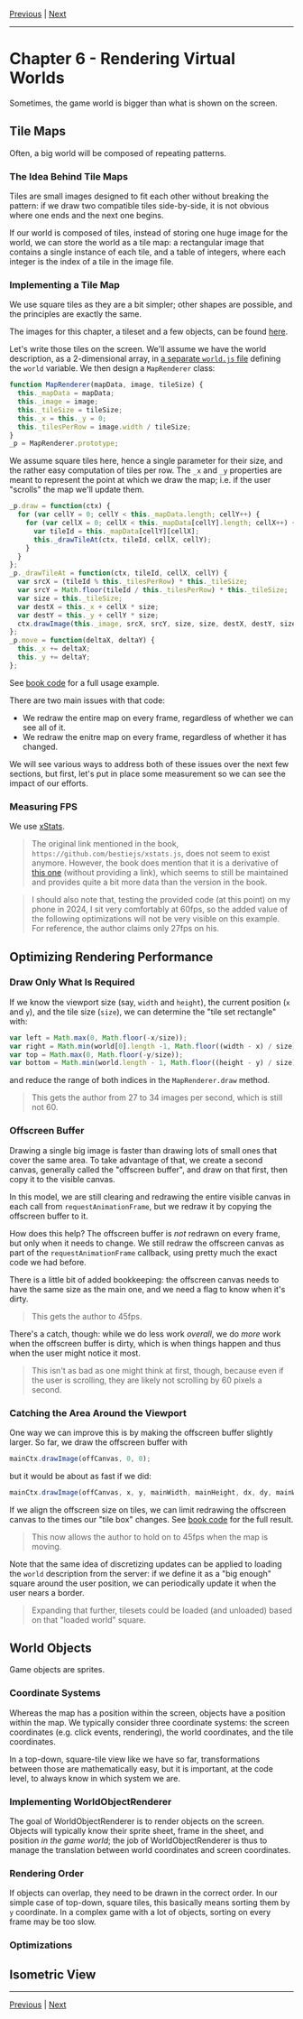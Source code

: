 [Previous](./Chapter5.md) | [Next](./Chapter7.md)

<hr>

# Chapter 6 - Rendering Virtual Worlds

Sometimes, the game world is bigger than what is shown on the screen.

## Tile Maps

Often, a big world will be composed of repeating patterns.

### The Idea Behind Tile Maps

Tiles are small images designed to fit each other without breaking the pattern:
if we draw two compatible tiles side-by-side, it is not obvious where one ends
and the next one begins.

If our world is composed of tiles, instead of storing one huge image for the
world, we can store the world as a tile map: a rectangular image that contains
a single instance of each tile, and a table of integers, where each integer is
the index of a tile in the image file.

### Implementing a Tile Map

We use square tiles as they are a bit simpler; other shapes are possible, and
the principles are exactly the same.

The images for this chapter, a tileset and a few objects, can be found [here][0].

[0]: https://github.com/Apress/pro-android-web-game-apps/tree/9e08321ca08e49246f51b1c88bc1ce1ab982aad8/code/v.05/img

Let's write those tiles on the screen. We'll assume we have the world
description, as a 2-dimensional array, in [a separate `world.js` file][1]
defining the `world` variable. We then design a `MapRenderer` class:

[1]: https://github.com/Apress/pro-android-web-game-apps/blob/9e08321ca08e49246f51b1c88bc1ce1ab982aad8/code/v.01/js/world.js

```javascript
function MapRenderer(mapData, image, tileSize) {
  this._mapData = mapData;
  this._image = image;
  this._tileSize = tileSize;
  this._x = this._y = 0;
  this._tilesPerRow = image.width / tileSize;
}
_p = MapRenderer.prototype;
```

We assume square tiles here, hence a single parameter for their size, and the
rather easy computation of tiles per row. The `_x` and `_y` properties are
meant to represent the point at which we draw the map; i.e. if the user
"scrolls" the map we'll update them.

```javascript
_p.draw = function(ctx) {
  for (var cellY = 0; cellY < this._mapData.length; cellY++) {
    for (var cellX = 0; cellX < this._mapData[cellY].length; cellX++) {
      var tileId = this._mapData[cellY][cellX];
      this._drawTileAt(ctx, tileId, cellX, cellY);
    }
  }
};
_p._drawTileAt = function(ctx, tileId, cellX, cellY) {
  var srcX = (tileId % this._tilesPerRow) * this._tileSize;
  var srcY = Math.floor(tileId / this._tilesPerRow) * this._tileSize;
  var size = this._tileSize;
  var destX = this._x + cellX * size;
  var destY = this._y + cellY * size;
  ctx.drawImage(this._image, srcX, srcY, size, size, destX, destY, size, size);
};
_p.move = function(deltaX, deltaY) {
  this._x += deltaX;
  this._y += deltaY;
};
```

See [book code][2] for a full usage example.

[2]: https://github.com/Apress/pro-android-web-game-apps/tree/9e08321ca08e49246f51b1c88bc1ce1ab982aad8/code/v.01

There are two main issues with that code:

- We redraw the entire map on every frame, regardless of whether we can see all
  of it.
- We redraw the enitre map on every frame, regardless of whether it has
  changed.

We will see various ways to address both of these issues over the next few
sections, but first, let's put in place some measurement so we can see the
impact of our efforts.

### Measuring FPS

We use [xStats][3].

[3]: https://github.com/Apress/pro-android-web-game-apps/blob/9e08321ca08e49246f51b1c88bc1ce1ab982aad8/code/v.01/js/xstats.js

> The original link mentioned in the book,
> `https://github.com/bestiejs/xstats.js`,  does not seem to exist anymore.
> However, the book does mention that it is a derivative of [this one][4]
> (without providing a link), which seems to still be maintained and provides
> quite a bit more data than the version in the book.

[4]: https://github.com/mrdoob/stats.js

> I should also note that, testing the provided code (at this point) on my
> phone in 2024, I sit very comfortably at 60fps, so the added value of the
> following optimizations will not be very visible on this example. For
> reference, the author claims only 27fps on his.

## Optimizing Rendering Performance

### Draw Only What Is Required

If we know the viewport size (say, `width` and `height`), the current position
(`x` and `y`), and the tile size (`size`), we can determine the "tile set
rectangle" with:

```javascript
var left = Math.max(0, Math.floor(-x/size));
var right = Math.min(world[0].length -1, Math.floor((width - x) / size));
var top = Math.max(0, Math.floor(-y/size));
var bottom = Math.min(world.length - 1, Math.floor((height - y) / size));
```

and reduce the range of both indices in the `MapRenderer.draw` method.

> This gets the author from 27 to 34 images per second, which is still not 60.

### Offscreen Buffer

Drawing a single big image is faster than drawing lots of small ones that cover
the same area. To take advantage of that, we create a second canvas, generally
called the "offscreen buffer", and draw on that first, then copy it to the
visible canvas.

In this model, we are still clearing and redrawing the entire visible canvas in
each call from `requestAnimationFrame`, but we redraw it by copying the
offscreen buffer to it.

How does this help? The offscreen buffer is _not_ redrawn on every frame, but
only when it needs to change. We still redraw the offscreen canvas as part of
the `requestAnimationFrame` callback, using pretty much the exact code we had
before.

There is a little bit of added bookkeeping: the offscreen canvas needs to have
the same size as the main one, and we need a flag to know when it's dirty.

> This gets the author to 45fps.

There's a catch, though: while we do less work _overall_, we do _more_ work
when the offscreen buffer is dirty, which is when things happen and thus when
the user might notice it most.

> This isn't as bad as one might think at first, though, because even if the
> user is scrolling, they are likely not scrolling by 60 pixels a second.

### Catching the Area Around the Viewport

One way we can improve this is by making the offscreen buffer slightly larger.
So far, we draw the offscreen buffer with

```javascript
mainCtx.drawImage(offCanvas, 0, 0);
```

but it would be about as fast if we did:

```javascript
mainCtx.drawImage(offCanvas, x, y, mainWidth, mainHeight, dx, dy, mainWidth, mainHeight);
```

If we align the offscreen size on tiles, we can limit redrawing the offscreen
canvas to the times our "tile box" changes. See [book code][5] for the full
result.

[5]: https://github.com/Apress/pro-android-web-game-apps/tree/9e08321ca08e49246f51b1c88bc1ce1ab982aad8/code/v.04

> This now allows the author to hold on to 45fps when the map is moving.

Note that the same idea of discretizing updates can be applied to loading the
`world` description from the server: if we define it as a "big enough" square
around the user position, we can periodically update it when the user nears a
border.

> Expanding that further, tilesets could be loaded (and unloaded) based on that
> "loaded world" square.

## World Objects

Game objects are sprites.

### Coordinate Systems

Whereas the map has a position within the screen, objects have a position
within the map. We typically consider three coordinate systems: the screen
coordinates (e.g. click events, rendering), the world coordinates, and the tile
coordinates.

In a top-down, square-tile view like we have so far, transformations between
those are mathematically easy, but it is important, at the code level, to
always know in which system we are.

### Implementing WorldObjectRenderer

The goal of WorldObjectRenderer is to render objects on the screen. Objects
will typically know their sprite sheet, frame in the sheet, and position _in
the game world_; the job of WorldObjectRenderer is thus to manage the
translation between world coordinates and screen coordinates.

### Rendering Order

If objects can overlap, they need to be drawn in the correct order. In our
simple case of top-down, square tiles, this basically means sorting them by `y`
coordinate. In a complex game with a lot of objects, sorting on every frame may
be too slow.

### Optimizations

## Isometric View

<hr>

[Previous](./Chapter5.md) | [Next](./Chapter7.md)
